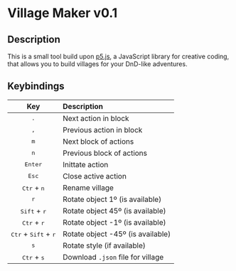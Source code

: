 # Village Maker v0.1

## Description

This is a small tool build upon [p5.js](https://p5js.org/), a JavaScript library for creative coding, that allows you to build villages for your DnD-like adventures.

## Keybindings

| Key | Description |
|:---:|:------------|
| <kbd>.</kbd> | Next action in block |
| <kbd>,</kbd> | Previous action in block |
| <kbd>m</kbd> | Next block of actions |
| <kbd>n</kbd> | Previous block of actions |
| <kbd>Enter</kbd> | Inittate action |
| <kbd>Esc</kbd> | Close active action |
| <kbd>Ctr</kbd> + <kbd>n</kbd> | Rename village |
| <kbd>r</kbd> | Rotate object 1º (is available) |
| <kbd>Sift</kbd> + <kbd>r</kbd> | Rotate object 45º (is available) |
| <kbd>Ctr</kbd> + <kbd>r</kbd> | Rotate object -1º (is available) |
| <kbd>Ctr</kbd> + <kbd>Sift</kbd> + <kbd>r</kbd> | Rotate object -45º (is available) |
| <kbd>s</kbd> | Rotate style (if available) |
| <kbd>Ctr</kbd> + <kbd>s</kbd> | Download `.json` file for village |
